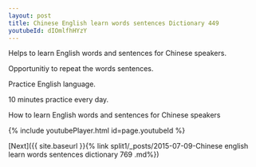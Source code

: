 ```yaml
---
layout: post
title: Chinese English learn words sentences Dictionary 449 
youtubeId: dIOmlfhHYzY
---
```

 
 
Helps to learn English words and sentences for Chinese speakers.

Opportunitiy to repeat the words sentences. 

Practice English language. 
 
10 minutes practice every day. 
 
How to learn English words and sentences for Chinese speakers 
 
{% include youtubePlayer.html id=page.youtubeId %}
 
 
[Next]({{ site.baseurl }}{% link  split1/_posts/2015-07-09-Chinese english learn words sentences dictionary 769 .md%})
 
